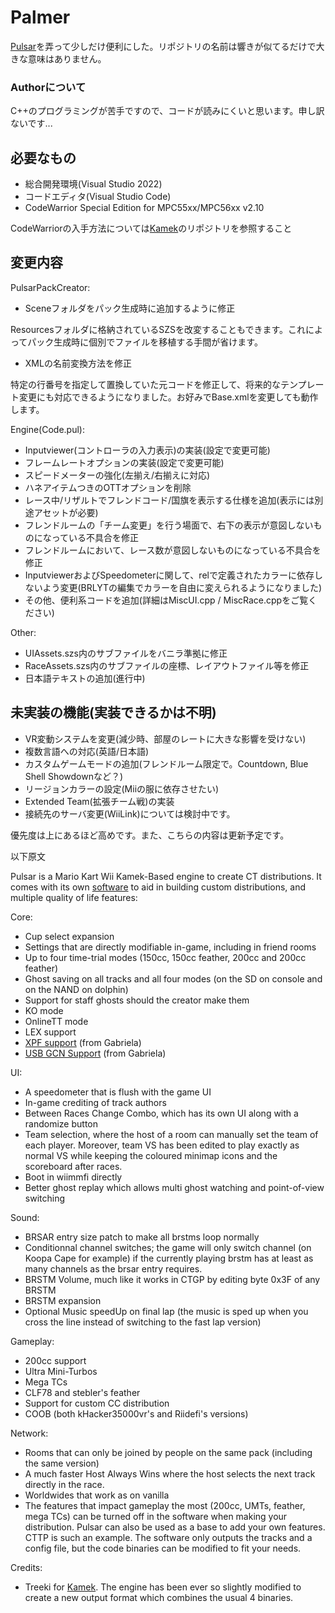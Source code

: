# Palmer

[Pulsar](https://github.com/MelgMKW/Pulsar)を弄って少しだけ便利にした。リポジトリの名前は響きが似てるだけで大きな意味はありません。
### Authorについて
C++のプログラミングが苦手ですので、コードが読みにくいと思います。申し訳ないです...


## 必要なもの
- 総合開発環境(Visual Studio 2022)
- コードエディタ(Visual Studio Code)
- CodeWarrior Special Edition for MPC55xx/MPC56xx v2.10

CodeWarriorの入手方法については[Kamek](https://github.com/Treeki/Kamek/tree/master?tab=readme-ov-file#requirements)のリポジトリを参照すること

## 変更内容
PulsarPackCreator:
- Sceneフォルダをパック生成時に追加するように修正

Resourcesフォルダに格納されているSZSを改変することもできます。これによってパック生成時に個別でファイルを移植する手間が省けます。
- XMLの名前変換方法を修正

特定の行番号を指定して置換していた元コードを修正して、将来的なテンプレート変更にも対応できるようになりました。お好みでBase.xmlを変更しても動作します。

Engine(Code.pul):
- Inputviewer(コントローラの入力表示)の実装(設定で変更可能)
- フレームレートオプションの実装(設定で変更可能)
- スピードメーターの強化(左揃え/右揃えに対応)
- ハネアイテムつきのOTTオプションを削除
- レース中/リザルトでフレンドコード/国旗を表示する仕様を追加(表示には別途アセットが必要)
- フレンドルームの「チーム変更」を行う場面で、右下の表示が意図しないものになっている不具合を修正
- フレンドルームにおいて、レース数が意図しないものになっている不具合を修正
- InputviewerおよびSpeedometerに関して、relで定義されたカラーに依存しないよう変更(BRLYTの編集でカラーを自由に変えられるようになりました)
- その他、便利系コードを追加(詳細はMiscUI.cpp / MiscRace.cppをご覧ください)


Other:
- UIAssets.szs内のサブファイルをバニラ準拠に修正
- RaceAssets.szs内のサブファイルの座標、レイアウトファイル等を修正
- 日本語テキストの追加(進行中)

## 未実装の機能(実装できるかは不明)
- VR変動システムを変更(減少時、部屋のレートに大きな影響を受けない)
- 複数言語への対応(英語/日本語)
- カスタムゲームモードの追加(フレンドルーム限定で。Countdown, Blue Shell Showdownなど？)
- リージョンカラーの設定(Miiの服に依存させたい)
- Extended Team(拡張チーム戦)の実装
- 接続先のサーバ変更(WiiLink)については検討中です。

優先度は上にあるほど高めです。また、こちらの内容は更新予定です。

以下原文

Pulsar is a Mario Kart Wii Kamek-Based engine to create CT distributions. It comes with its own [software](../main/PulsarPackCreator/Executable) to aid in building custom distributions, and multiple quality of life features:

Core:
- Cup select expansion
- Settings that are directly modifiable in-game, including in friend rooms
- Up to four time-trial modes (150cc, 150cc feather, 200cc and 200cc feather)
- Ghost saving on all tracks and all four modes (on the SD on console and on the NAND on dolphin)
- Support for staff ghosts should the creator make them
- KO mode
- OnlineTT mode
- LEX support
- [XPF support](https://github.com/Gabriela-Orzechowska/LE-CODE-XPF) (from Gabriela)
- [USB GCN Support](https://github.com/Gabriela-Orzechowska/MKW-Cosmos/blob/main/code/System/WUP028.hpp) (from Gabriela)


UI:
- A speedometer that is flush with the game UI
- In-game crediting of track authors
- Between Races Change Combo, which has its own UI along with a randomize button
- Team selection, where the host of a room can manually set the team of each player. Moreover, team VS has been edited to play exactly as normal VS while keeping the coloured minimap icons and the scoreboard after races.
- Boot in wiimmfi directly
- Better ghost replay which allows multi ghost watching and point-of-view switching


Sound:
- BRSAR entry size patch to make all brstms loop normally
- Conditionnal channel switches; the game will only switch channel (on Koopa Cape for example) if the currently playing brstm has at least as many channels as the brsar entry requires.
- BRSTM Volume, much like it works in CTGP by editing byte 0x3F of any BRSTM
- BRSTM expansion
- Optional Music speedUp on final lap (the music is sped up when you cross the line instead of switching to the fast lap version)


Gameplay:
- 200cc support
- Ultra Mini-Turbos
- Mega TCs
- CLF78 and stebler's feather
- Support for custom CC distribution
- COOB (both kHacker35000vr's and Riidefi's versions)


Network:
- Rooms that can only be joined by people on the same pack (including the same version)
- A much faster Host Always Wins where the host selects the next track directly in the race.
- Worldwides that work as on vanilla
- The features that impact gameplay the most (200cc, UMTs, feather, mega TCs) can be turned off in the software when making your distribution. Pulsar can also be used as a base to add your own features. CTTP is such an example. The software only outputs the tracks and a config file, but the code binaries can be modified to fit your needs.


Credits:
- Treeki for [Kamek](https://github.com/Treeki/Kamek/tree/master). The engine has been ever so slightly modified to create a new output format which combines the usual 4 binaries. 
